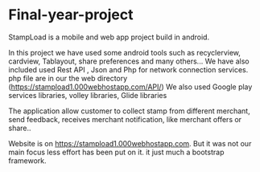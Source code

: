 # Final-year-project

StampLoad is a mobile and web app project build in android.

In this project we have used some android tools such as recyclerview, cardview, Tablayout, share preferences and many others...
We have also included used Rest API , Json and Php for network connection services. php file are in our the web directory (https://stampload1.000webhostapp.com/API/)
We also used Google play services libraries, volley libraries, Glide libraries

The application allow customer to collect stamp from different merchant, send feedback, receives merchant notification, like merchant offers or share..

Website is on https://stampload1.000webhostapp.com. But it was not our main focus less effort has been put on it. it just much a bootstrap framework.
